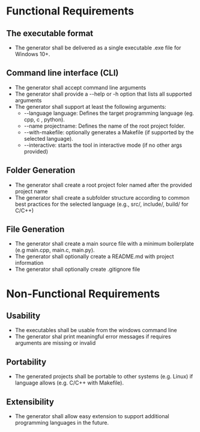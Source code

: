 # Functional Requirements

## The executable format

- The generator shall be delivered as a single executable .exe file for Windows 10+.

## Command line interface (CLI)

- The generator shall accept command line arguments
- The generator shall provide a --help or -h option that lists all supported arguments
- The generator shall support at least the following arguments:
  - --language language: Defines the target programming language (eg. cpp, c , python).
  - --name projectname: Defines the name of the root project folder.
  - --with-makefile: optionally generates a Makefile (if supported by the selected language).
  - --interactive: starts the tool in interactive mode (if no other args provided)

## Folder Generation

- The generator shall create a root project foler named after the provided project name
- The generator shall create a subfolder structure according to common best practices for the selected language (e.g., src/, include/, build/ for C/C++)

## File Generation

- The generator shall create a main source file with a minimum boilerplate (e.g main.cpp, main.c, main.py).
- The generator shall optionally create a README.md with project information
- The generator shall optionally create .gitignore file

# Non-Functional Requirements

## Usability

- The executables shall be usable from the windows command line
- The generator shal print meaningful error messages if requires arguments are missing or invalid

## Portability

- The generated projects shall be portable to other systems (e.g. Linux) if language allows (e.g. C/C++ with Makefile).

## Extensibility

- The generator shall allow easy extension to support additional programming languages in the future.
